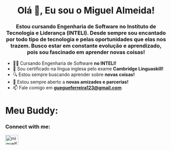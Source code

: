 <h1 align="center">Olá 👋, Eu sou o Miguel Almeida!</h1>
<h3 align="center">Estou cursando Engenharia de Software no Instituto de Tecnologia e Liderança (INTELI). Desde sempre sou encantado por todo tipo de tecnologia e pelas oportunidades que elas nos trazem. Busco estar em constante evolução e aprendizado, pois sou fascinado em aprender novas coisas!</h3>

- 👨‍🎓 Cursando Engenharia de Software **no INTELI!**
- 📜 Sou certificado na língua inglesa pelo exame **Cambridge Linguaskill!**
- 🔍 Estou sempre buscando aprender sobre **novas coisas!**
- 🤝 Estou sempre aberto a **novas amizades e parcerias!**
- 📫 Fale comigo em **guegueferreira123@gmail.com**

<h1 align="left"> Meu Buddy:
  
<h3 align="left">Connect with me:</h3>
<p align="left">
<a href="https://instagram.com/miguelferreiraa__" target="blank"><img align="center" src="https://raw.githubusercontent.com/rahuldkjain/github-profile-readme-generator/master/src/images/icons/Social/instagram.svg" alt="miguelferreiraa__" height="30" width="40" /></a>
</p>


<!--
**MiguelAlmeida22/MiguelAlmeida22** is a ✨ _special_ ✨ repository because its `README.md` (this file) appears on your GitHub profile.

Here are some ideas to get you started:

- 🔭 I’m currently working on ...
- 🌱 I’m currently learning ...
- 👯 I’m looking to collaborate on ...
- 🤔 I’m looking for help with ...
- 💬 Ask me about ...
- 📫 How to reach me: ...
- 😄 Pronouns: ...
- ⚡ Fun fact: ...
-->
